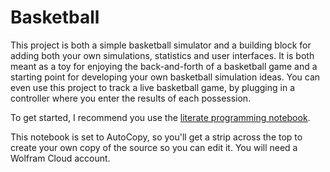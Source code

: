 # Basketball

This project is both a simple basketball simulator and a building block for adding both your own simulations, statistics and user interfaces. It is both meant as a toy for enjoying the back-and-forth of a basketball game and a starting point for developing your own basketball simulation ideas. You can even use this project to track a live basketball game, by plugging in a controller where you enter the results of each possession.

To get started, I recommend you use the [literate programming notebook](https://www.wolframcloud.com/env/jfklein/Published/BasketballSim.nb).

This notebook is set to AutoCopy, so you'll get a strip across the top to create your own copy of the source so you can edit it. You will need a Wolfram Cloud account.
